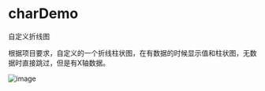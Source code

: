 # charDemo
自定义折线图

根据项目要求，自定义的一个折线柱状图，在有数据的时候显示值和柱状图，无数据时直接跳过，但是有X轴数据。



 ![image](https://github.com/tldxdy/charDemo/blob/master/img_1.jpg)
